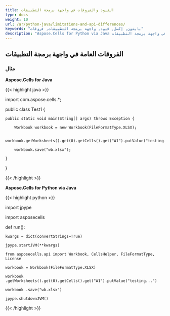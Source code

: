 ```yaml
---
title: القيود والفروقات في واجهة برمجة التطبيقات
type: docs
weight: 10
url: /ar/python-java/limitations-and-api-differences/
keywords: "بايثون, إكسل, قيود, واجهة برمجة التطبيقات, فروقات"
description: "Aspose.Cells for Python via Java القيود والفروقات في واجهة برمجة التطبيقات"
---
```


## **الفروقات العامة في واجهة برمجة التطبيقات**
### **مثال**
**Aspose.Cells for Java**

{{< highlight java >}}

 import com.aspose.cells.*;

public class Test1 {

	public static void main(String[] args) throws Exception {

		Workbook workbook = new Workbook(FileFormatType.XLSX);

		workbook.getWorksheets().get(0).getCells().get("A1").putValue("testing...");

		workbook.save("wb.xlsx");

	}

}

{{< /highlight >}}



**Aspose.Cells for Python via Java**

{{< highlight python >}}

 import jpype

import asposecells


def run():

    kwargs = dict(convertStrings=True)

    jpype.startJVM(**kwargs)

    from asposecells.api import Workbook, CellsHelper, FileFormatType, License

    workbook = Workbook(FileFormatType.XLSX)

    workbook .getWorksheets().get(0).getCells().get("A1").putValue("testing...")

    workbook .save("wb.xlsx")

    jpype.shutdownJVM()

{{< /highlight >}}

